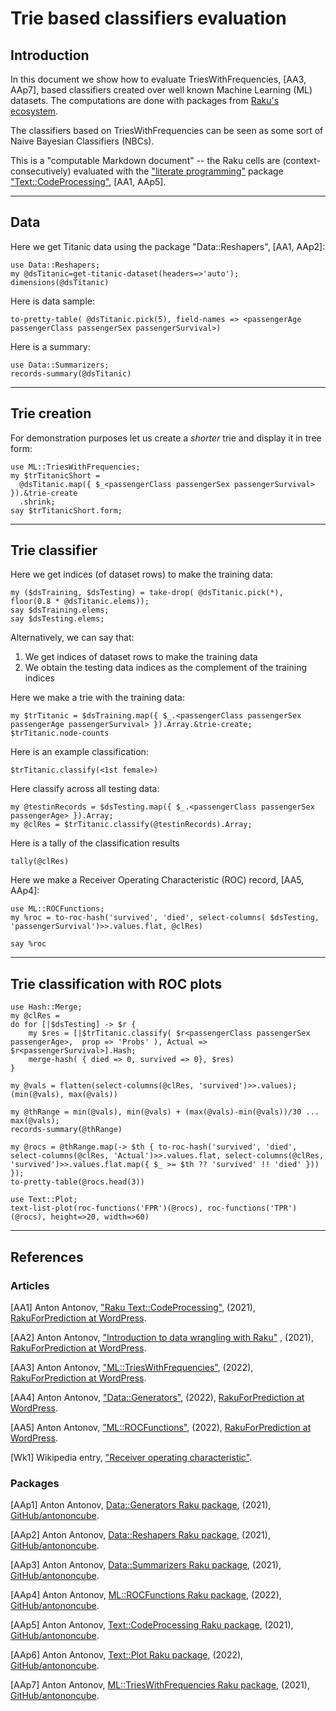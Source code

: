# Trie based classifiers evaluation

## Introduction

In this document we show how to evaluate TriesWithFrequencies, [AA3, AAp7], based classifiers created over well known
Machine Learning (ML) datasets. The computations are done with packages from [Raku's ecosystem](https://raku.land).

The classifiers based on TriesWithFrequencies can be seen as some sort of Naive Bayesian Classifiers (NBCs).

This is a "computable Markdown document" -- the Raku cells are (context-consecutively) evaluated with the
["literate programming"](https://en.wikipedia.org/wiki/Literate_programming)
package
["Text::CodeProcessing"](https://raku.land/cpan:ANTONOV/Text::CodeProcessing), [AA1, AAp5].

------

## Data

Here we get Titanic data using the package "Data::Reshapers", [AA1, AAp2]:

```perl6
use Data::Reshapers;
my @dsTitanic=get-titanic-dataset(headers=>'auto');
dimensions(@dsTitanic)
```

Here is data sample:

```perl6
to-pretty-table( @dsTitanic.pick(5), field-names => <passengerAge passengerClass passengerSex passengerSurvival>)
```

Here is a summary:

```perl6
use Data::Summarizers;
records-summary(@dsTitanic)
```

-------

## Trie creation

For demonstration purposes let us create a *shorter* trie and display it in tree form:

```perl6
use ML::TriesWithFrequencies;
my $trTitanicShort = 
  @dsTitanic.map({ $_<passengerClass passengerSex passengerSurvival> }).&trie-create
  .shrink;
say $trTitanicShort.form;  
```

-------

## Trie classifier

Here we get indices (of dataset rows) to make the training data:

```perl6
my ($dsTraining, $dsTesting) = take-drop( @dsTitanic.pick(*), floor(0.8 * @dsTitanic.elems));
say $dsTraining.elems;
say $dsTesting.elems;
```

Alternatively, we can say that: 

1. We get indices of dataset rows to make the training data
2. We obtain the testing data indices as the complement of the training indices

Here we make a trie with the training data:

```perl6
my $trTitanic = $dsTraining.map({ $_.<passengerClass passengerSex passengerAge passengerSurvival> }).Array.&trie-create;
$trTitanic.node-counts
```

Here is an example classification:

```perl6
$trTitanic.classify(<1st female>)
```

Here classify across all testing data:

```perl6
my @testinRecords = $dsTesting.map({ $_.<passengerClass passengerSex passengerAge> }).Array;
my @clRes = $trTitanic.classify(@testinRecords).Array;
```

Here is a tally of the classification results

```perl6
tally(@clRes)
```

Here we make a Receiver Operating Characteristic (ROC) record, [AA5, AAp4]:

```perl6
use ML::ROCFunctions;
my %roc = to-roc-hash('survived', 'died', select-columns( $dsTesting, 'passengerSurvival')>>.values.flat, @clRes)
```

```perl6
say %roc
```

-------

## Trie classification with ROC plots

```perl6
use Hash::Merge;
my @clRes = 
do for [|$dsTesting] -> $r {
    my $res = [|$trTitanic.classify( $r<passengerClass passengerSex passengerAge>,  prop => 'Probs' ), Actual => $r<passengerSurvival>].Hash;
    merge-hash( { died => 0, survived => 0}, $res)
}
```

```perl6
my @vals = flatten(select-columns(@clRes, 'survived')>>.values);
(min(@vals), max(@vals))
```

```perl6
my @thRange = min(@vals), min(@vals) + (max(@vals)-min(@vals))/30 ... max(@vals);
records-summary(@thRange)
```

```perl6
my @rocs = @thRange.map(-> $th { to-roc-hash('survived', 'died', select-columns(@clRes, 'Actual')>>.values.flat, select-columns(@clRes, 'survived')>>.values.flat.map({ $_ >= $th ?? 'survived' !! 'died' })) });
to-pretty-table(@rocs.head(3))
```

```perl6
use Text::Plot; 
text-list-plot(roc-functions('FPR')(@rocs), roc-functions('TPR')(@rocs), height=>20, width=>60)
```

-------

## References

### Articles

[AA1] Anton Antonov,
["Raku Text::CodeProcessing"](https://rakuforprediction.wordpress.com/2021/07/13/raku-textcodeprocessing/),
(2021),
[RakuForPrediction at WordPress](https://rakuforprediction.wordpress.com).

[AA2] Anton Antonov,
["Introduction to data wrangling with Raku"](https://rakuforprediction.wordpress.com/2021/12/31/introduction-to-data-wrangling-with-raku/)
,
(2021),
[RakuForPrediction at WordPress](https://rakuforprediction.wordpress.com).

[AA3] Anton Antonov,
["ML::TriesWithFrequencies"](https://rakuforprediction.wordpress.com/2022/06/22/mltrieswithfrequencies/),
(2022),
[RakuForPrediction at WordPress](https://rakuforprediction.wordpress.com).

[AA4] Anton Antonov,
["Data::Generators"](https://rakuforprediction.wordpress.com/2022/06/25/datagenerators/),
(2022),
[RakuForPrediction at WordPress](https://rakuforprediction.wordpress.com).

[AA5] Anton Antonov,
["ML::ROCFunctions"](https://rakuforprediction.wordpress.com/2022/06/30/mlrocfunctions/),
(2022),
[RakuForPrediction at WordPress](https://rakuforprediction.wordpress.com).

[Wk1] Wikipedia
entry, ["Receiver operating characteristic"](https://en.wikipedia.org/wiki/Receiver_operating_characteristic).

### Packages

[AAp1] Anton Antonov,
[Data::Generators Raku package](https://github.com/antononcube/Raku-Data-Generators),
(2021),
[GitHub/antononcube](https://github.com/antononcube).

[AAp2] Anton Antonov,
[Data::Reshapers Raku package](https://github.com/antononcube/Raku-Data-Reshapers),
(2021),
[GitHub/antononcube](https://github.com/antononcube).

[AAp3] Anton Antonov,
[Data::Summarizers Raku package](https://github.com/antononcube/Raku-Data-Summarizers),
(2021),
[GitHub/antononcube](https://github.com/antononcube).

[AAp4] Anton Antonov,
[ML::ROCFunctions Raku package](https://github.com/antononcube/Raku-ML-ROCFunctions),
(2022),
[GitHub/antononcube](https://github.com/antononcube).

[AAp5] Anton Antonov,
[Text::CodeProcessing Raku package](https://github.com/antononcube/Raku-Text-CodeProcessing),
(2021),
[GitHub/antononcube](https://github.com/antononcube).

[AAp6] Anton Antonov,
[Text::Plot Raku package](https://github.com/antononcube/Raku-Text-Plot),
(2022),
[GitHub/antononcube](https://github.com/antononcube).

[AAp7] Anton Antonov,
[ML::TriesWithFrequencies Raku package](https://github.com/antononcube/Raku-ML-TriesWithFrequencies),
(2021),
[GitHub/antononcube](https://github.com/antononcube).

